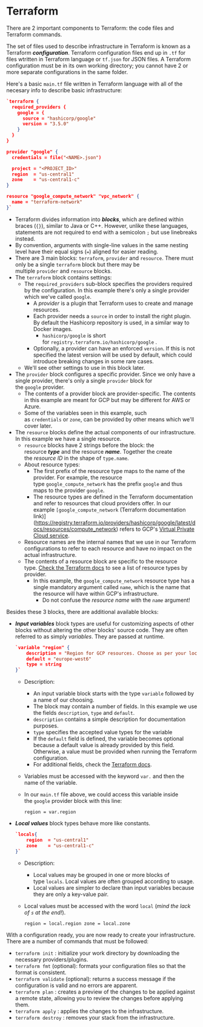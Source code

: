 # Terraform 
There are 2 important components to Terraform: the code files and Terraform commands.

The set of files used to describe infrastructure in Terraform is known as a Terraform ***configuration***. Terraform configuration files end up in `.tf` for files wtritten in Terraform language or `tf.json` for JSON files. A Terraform configuration must be in its own working directory; you cannot have 2 or more separate configurations in the same folder.

Here's a basic `main.tf` file written in Terraform language with all of the necesary info to describe basic infrastructure:

```json
`terraform {
  required_providers {
    google = {
      source = "hashicorp/google"
      version = "3.5.0"
    }
  }
}

provider "google" {
  credentials = file("<NAME>.json")

  project = "<PROJECT_ID>"
  region  = "us-central1"
  zone    = "us-central1-c"
}

resource "google_compute_network" "vpc_network" {
  name = "terraform-network"
}`
```
- Terraform divides information into ***blocks***, which are defined within braces (`{}`), similar to Java or C++. However, unlike these languages, statements are not required to end with a semicolon `;` but use linebreaks instead.
- By convention, arguments with single-line values in the same nesting level have their equal signs (`=`) aligned for easier reading.
- There are 3 main blocks: `terraform`, `provider` and `resource`. There must only be a single `terraform` block but there may be multiple `provider` and `resource` blocks.
- The `terraform` block contains settings:
    - The `required_providers` sub-block specifies the providers required by the configuration. In this example there's only a single provider which we've called `google`.
        - A *provider* is a plugin that Terraform uses to create and manage resources.
        - Each provider needs a `source` in order to install the right plugin. By default the Hashicorp repository is used, in a similar way to Docker images.
            - `hashicorp/google` is short for `registry.terraform.io/hashicorp/google` .
        - Optionally, a provider can have an enforced `version`. If this is not specified the latest version will be used by default, which could introduce breaking changes in some rare cases.
    - We'll see other settings to use in this block later.
- The `provider` block configures a specific provider. Since we only have a single provider, there's only a single `provider` block for the `google` provider.
    - The contents of a provider block are provider-specific. The contents in this example are meant for GCP but may be different for AWS or Azure.
    - Some of the variables seen in this example, such as `credentials` or `zone`, can be provided by other means which we'll cover later.
- The `resource` blocks define the actual components of our infrastructure. In this example we have a single resource.
    - `resource` blocks have 2 strings before the block: the resource ***type*** and the resource ***name***. Together the create the *resource ID* in the shape of `type.name`.
    - About resource types:
        - The first prefix of the resource type maps to the name of the provider. For example, the resource type `google_compute_network` has the prefix `google` and thus maps to the provider `google`.
        - The resource types are defined in the Terraform documentation and refer to resources that cloud providers offer. In our example `[google_compute_network` (Terraform documentation link)](https://registry.terraform.io/providers/hashicorp/google/latest/docs/resources/compute_network) refers to GCP's [Virtual Private Cloud service](https://cloud.google.com/vpc).
    - Resource names are the internal names that we use in our Terraform configurations to refer to each resource and have no impact on the actual infrastructure.
    - The contents of a resource block are specific to the resource type. [Check the Terraform docs](https://registry.terraform.io/browse/providers) to see a list of resource types by provider.
        - In this example, the `google_compute_network` resource type has a single mandatory argument called `name`, which is the name that the resource will have within GCP's infrastructure.
            - Do not confuse the *resource name* with the *`name`* argument!

Besides these 3 blocks, there are additional available blocks:

- ***Input variables*** block types are useful for customizing aspects of other blocks without altering the other blocks' source code. They are often referred to as simply *variables*. They are passed at runtime.
    
    ```json
    `variable "region" {
        description = "Region for GCP resources. Choose as per your location: https://cloud.google.com/about/locations"
        default = "europe-west6"
        type = string
    }`
    ```
    
    - Description:
        - An input variable block starts with the type `variable` followed by a name of our choosing.
        - The block may contain a number of fields. In this example we use the fields `description`, `type` and `default`.
        - `description` contains a simple description for documentation purposes.
        - `type` specifies the accepted value types for the variable
        - If the `default` field is defined, the variable becomes optional because a default value is already provided by this field. Otherwise, a value must be provided when running the Terraform configuration.
        - For additional fields, check the [Terraform docs](https://www.terraform.io/language/values/variables).
    - Variables must be accessed with the keyword `var.` and then the name of the variable.
    - In our `main.tf` file above, we could access this variable inside the `google` provider block with this line:
        
        `region = var.region`
        
- ***Local values*** block types behave more like constants.
    ```json
    `locals{
        region  = "us-central1"
        zone    = "us-central1-c"
    }`
    ```
    - Description:
        - Local values may be grouped in one or more blocks of type `locals`. Local values are often grouped according to usage.
        - Local values are simpler to declare than input variables because they are only a key-value pair.
    - Local values must be accessed with the word `local` (*mind the lack of `s` at the end!*).
        
        `region = local.region
        zone = local.zone`
        

With a configuration ready, you are now ready to create your infrastructure. There are a number of commands that must be followed:

- `terraform init` : initialize your work directory by downloading the necessary providers/plugins.
- `terraform fmt` (optional): formats your configuration files so that the format is consistent.
- `terraform validate` (optional): returns a success message if the configuration is valid and no errors are apparent.
- `terraform plan` : creates a preview of the changes to be applied against a remote state, allowing you to review the changes before applying them.
- `terraform apply` : applies the changes to the infrastructure.
- `terraform destroy` : removes your stack from the infrastructure.